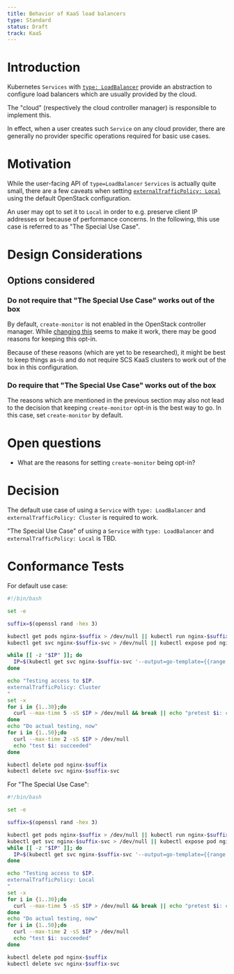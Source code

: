 ```yaml
---
title: Behavior of KaaS load balancers
type: Standard
status: Draft
track: KaaS
---
```


# Introduction

Kubernetes `Services` with [`type: LoadBalancer`](https://kubernetes.io/docs/concepts/services-networking/service/#loadbalancer) provide an abstraction to configure load balancers which are usually provided by the cloud.

The "cloud" (respectively the cloud controller manager) is responsible to implement this.

In effect, when a user creates such `Service` on any cloud provider, there are generally no provider specific operations required for basic use cases.

# Motivation

While the user-facing API of `type=LoadBalancer` `Services` is actually quite small, there are a few caveats when setting [`externalTrafficPolicy: Local`](https://kubernetes.io/docs/tasks/access-application-cluster/create-external-load-balancer/#preserving-the-client-source-ip) using the default OpenStack configuration.

An user may opt to set it to `Local` in order to e.g. preserve client IP addresses or because of performance concerns. In the following, this use case is referred to as "The Special Use Case".

# Design Considerations

## Options considered

### **Do not require** that "The Special Use Case" works out of the box

By default, `create-monitor` is not enabled in the OpenStack controller manager. While [changing this](https://github.com/SovereignCloudStack/k8s-cluster-api-provider/commit/002cecdc3680be3dc64b0dd71a84a6696b62c908) seems to make it work, there may be good reasons for keeping this opt-in.

Because of these reasons (which are yet to be researched), it might be best to keep things as-is and do not require SCS KaaS clusters to work out of the box in this configuration.

### **Do require** that "The Special Use Case" works out of the box

The reasons which are mentioned in the previous section may also not lead to the decision that keeping `create-monitor` opt-in is the best way to go. In this case, set `create-monitor` by default.

# Open questions

- What are the reasons for setting `create-monitor` being opt-in?

# Decision

The default use case of using a `Service` with `type: LoadBalancer` and `externalTrafficPolicy: Cluster` is required to work.

"The Special Use Case" of using a `Service` with `type: LoadBalancer` and `externalTrafficPolicy: Local` is TBD.

# Conformance Tests

For default use case:

```bash
#!/bin/bash

set -e

suffix=$(openssl rand -hex 3)

kubectl get pods nginx-$suffix > /dev/null || kubectl run nginx-$suffix --restart=Never --image=nginx --port 80
kubectl get svc nginx-$suffix-svc > /dev/null || kubectl expose pod nginx-$suffix --port 80 --name nginx-$suffix-svc --type=LoadBalancer

while [[ -z "$IP" ]]; do
  IP=$(kubectl get svc nginx-$suffix-svc '--output=go-template={{range .status.loadBalancer.ingress}}{{.ip}}{{end}}')
done

echo "Testing access to $IP.
externalTrafficPolicy: Cluster
"
set -x
for i in {1..30};do
  curl --max-time 5 -sS $IP > /dev/null && break || echo "pretest $i: curl failed, but wait until one call succeeded or enough tests failed to stop waiting"
done
echo "Do actual testing, now"
for i in {1..50};do
  curl --max-time 2 -sS $IP > /dev/null
  echo "test $i: succeeded"
done

kubectl delete pod nginx-$suffix
kubectl delete svc nginx-$suffix-svc
```

For "The Special Use Case":

```bash
#!/bin/bash

set -e

suffix=$(openssl rand -hex 3)

kubectl get pods nginx-$suffix > /dev/null || kubectl run nginx-$suffix --restart=Never --image=nginx --port 80
kubectl get svc nginx-$suffix-svc > /dev/null || kubectl expose pod nginx-$suffix --port 80 --name nginx-$suffix-svc --type=LoadBalancer --overrides='{"metadata": {"apiVersion": "v1"}, "spec": {"externalTrafficPolicy": "Local"}}'
while [[ -z "$IP" ]]; do
  IP=$(kubectl get svc nginx-$suffix-svc '--output=go-template={{range .status.loadBalancer.ingress}}{{.ip}}{{end}}')
done

echo "Testing access to $IP.
externalTrafficPolicy: Local
"
set -x
for i in {1..30};do
  curl --max-time 5 -sS $IP > /dev/null && break || echo "pretest $i: curl failed, but wait until one call succeeded or enough tests failed to stop waiting"
done
echo "Do actual testing, now"
for i in {1..50};do
  curl --max-time 2 -sS $IP > /dev/null
  echo "test $i: succeeded"
done

kubectl delete pod nginx-$suffix
kubectl delete svc nginx-$suffix-svc
```

